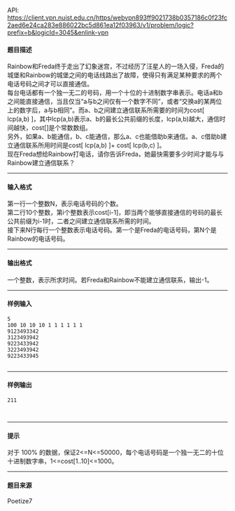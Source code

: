 API: https://client.vpn.nuist.edu.cn/https/webvpn893ff9021738b0357186c0f23fc2aed6e24ca283e886022bc5d861ea12f03963/v1/problem/logic?prefix=b&logicId=3045&enlink-vpn

#### 题目描述

Rainbow和Freda终于走出了幻象迷宫，不过经历了汪星人的一场入侵，Freda的城堡和Rainbow的城堡之间的电话线路出了故障，使得只有满足某种要求的两个电话号码之间才可以直接通信。  
每台电话都有一个独一无二的号码，用一个十位的十进制数字串表示。电话a和b之间能直接通信，当且仅当“a与b之间仅有一个数字不同”，或者“交换a的某两位上的数字后，a与b相同”。而a、b之间建立通信联系所需要的时间为cost\[ lcp(a,b) \]，其中lcp(a,b)表示a、b的最长公共前缀的长度，lcp(a,b)越大，通信时间越快，cost\[\]是个常数数组。  
另外，如果a、b能通信，b、c能通信，那么a、c也能借助b来通信。a、c借助b建立通信联系所用时间是cost\[ lcp(a,b) \]+ cost\[ lcp(b,c) \]。  
现在Freda想给Rainbow打电话，请你告诉Freda，她最快需要多少时间才能与与Rainbow建立通信联系？

---

#### 输入格式

  
第一行一个整数N，表示电话号码的个数。  
第二行10个整数，第i个整数表示cost\[i-1\]，即当两个能够直接通信的号码的最长公共前缀为i-1时，二者之间建立通信联系所需的时间。  
接下来N行每行一个整数表示电话号码。第一个是Freda的电话号码，第N个是Rainbow的电话号码。

---

#### 输出格式

一个整数，表示所求时间。若Freda和Rainbow不能建立通信联系，输出-1。

---

#### 样例输入
```
5
100 10 10 10 1 1 1 1 1 1
9123493342
3123493942
9223433942
3223493942
9223433945


```

---

#### 样例输出
```
211



```

---

#### 提示

对于 100% 的数据，保证2<=N<=50000，每个电话号码是一个独一无二的十位十进制数字串，1<=cost\[1..10\]<=1000。  

---

#### 题目来源

Poetize7